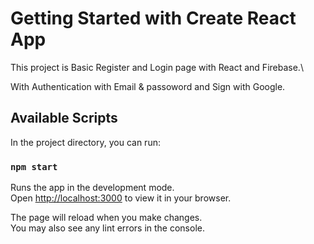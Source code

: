 # Getting Started with Create React App

This project is Basic Register and Login page with React and Firebase.\

With Authentication with Email & passoword and Sign with Google.

## Available Scripts

In the project directory, you can run:

### `npm start`

Runs the app in the development mode.\
Open [http://localhost:3000](http://localhost:3000) to view it in your browser.

The page will reload when you make changes.\
You may also see any lint errors in the console.

